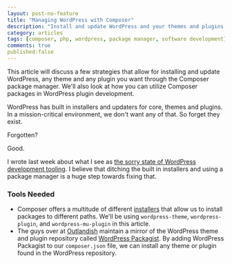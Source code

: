 ```yaml
---
layout: post-no-feature
title: "Managing WordPress with Composer"
description: "Install and update WordPress and your themes and plugins with PHP's package manager."
category: articles
tags: [composer, php, wordpress, package manager, software development]
comments: true
published:false
---
```


This article will discuss a few strategies that allow for installing and update WordPress, any theme and any plugin you want through the Composer package manager. We'll also look at how you can utilize Composer packages in WordPress plugin development.

WordPress has built in installers and updaters for core, themes and plugins. In a mission-critical environment, we don't want any of that. So forget they exist.

Forgotten?

Good.

I wrote last week about what I see as [the sorry state of WordPress development tooling](http://blog.johnpedrie.com/articles/wordpress-tooling/). I believe that ditching the built in installers and using a package manager is a huge step towards fixing that.

### Tools Needed

* Composer offers a multitude of different [installers](https://github.com/composer/installers) that allow us to install packages to different paths. We'll be using `wordpress-theme`, `wordpress-plugin`, and `wordpress-mu-plugin` in this article.
* The guys over at [Outlandish](http://outlandish.com/) maintain a mirror of the WordPress theme and plugin repository called [WordPress Packagist](http://wpackagist.org). By adding WordPress Packagist to our `composer.json` file, we can install any theme or plugin found in the WordPress repository.











